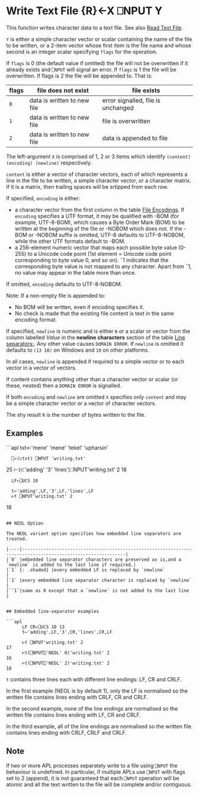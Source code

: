 <!-- Hidden search keywords -->
<div style="display: none;">
  ⎕NPUT NPUT
</div>

<h1 class="heading"><span class="name">Write Text File</span> <span class="command">{R}←X ⎕NPUT Y</span></h1>

This function writes character data to a text file. See also [Read Text File](nget.md).

`Y` is either a simple character vector or scalar containing the name of the file to be written, or a 2-item vector whose first item is the file name and whose second is an integer scalar specifying `flags` for the operation.

If `flags` is 0 (the default value if omitted) the file will not be overwritten if it already exists and `⎕NPUT` will signal an error. If `flags` is 1 the file will be overwritten. If flags is 2 the file will be appended to. That is:

|flags|file does not exist        |file exists                       |
|-----|---------------------------|----------------------------------|
|`0`  |data is written to new file|error signalled, file is unchanged|
|`1`  |data is written to new file|file is overwritten               |
|`2`  |data is written to new file|data is appended to file          |

The left-argument `X` is comprised of 1, 2 or 3 items which identify `(content) (encoding) (newline)` respectively.

`content` is either a vector of character vectors, each of which represents a line in the file to be written, a simple character vector, or a character matrix. If it is a matrix, then trailing spaces will be srtipped from each row.

If specified, `encoding` is either:

- a character vector from the first column in the table [File Encodings](nget.md). If `encoding` specifies a UTF format, it may be qualified with -BOM  (for example, UTF-8-BOM), which causes a Byte Order Mark (BOM) to be written at the beginning of the file or -NOBOM which does not. If the -BOM or -NOBOM suffix is omitted, UTF-8 defaults to UTF-8-NOBOM, while the other UTF formats default to -BOM.
- a 256-element numeric vector that maps each possible byte value (0-255) to a  Unicode code point (1st element = Unicode code point corresponding to byte value 0, and so on). ¯1 indicates that the corresponding byte value is not mapped to any character. Apart from ¯1, no value may appear in the table more than once.

If  omitted, `encoding` defaults to UTF-8-NOBOM.

Note: If a non-empty file is appended to:

- No BOM will be written, even if encoding specifies it.
- No check is made that the existing file content is text in the same encoding format.

If specified, `newline` is numeric and is either  `⍬` or a scalar or vector  from the  column labelled *Value* in the **newline characters** section of the table [Line separators:](nget.md). Any other value causes `DOMAIN ERROR`. If `newline` is omitted it defaults to `(13 10)` on Windows and `10` on other platforms.

In all cases, `newline` is appended if required to a simple vector or to each vector in a vector of vectors.

If content contains anything other than a character vector or scalar (or these, nested) then a `DOMAIN ERROR` is signalled.

If both `encoding` and `newline` are omitted `X` specifies only `content` and may be a simple character vector or a vector of character vectors.

The shy result `R` is the number of bytes written to the file.

<h2 class="example">Examples</h2>
```apl
      txt←'mene' 'mene' 'tekel' 'upharsin'

      ⎕←(⊂txt) ⎕NPUT 'writing.txt'
25
      ⊢(⊂'adding' '3' 'lines')⎕NPUT'writing.txt' 2
18

      LF←⎕UCS 10

      t←'adding',LF,'3',LF,'lines',LF
      ⊢t ⎕NPUT'writing.txt' 2
18                                         
```

## NEOL Option

The NEOL variant option specifies how embedded line separators are treated.

|----|-------------------------------------------------------------------------------------------------------------|
|`0` |embedded line separator characters are preserved as is,and a `newline` is added to the last line if required.|
|`1` {: .shaded} |every embedded LF is replaced by `newline`                                                                   |
|`2` |every embedded line separator character is replaced by `newline`                                             |
|`¯1`|same as 0 except that a `newline` is not added to the last line                                              |


## Embedded line-separator examples

```apl
      LF CR←⎕UCS 10 13
      t←'adding',LF,'3',CR,'lines',CR,LF
                  
      ⊢t ⎕NPUT'writing.txt' 2                             
17
      ⊢t(⎕NPUT⍠'NEOL' 0)'writing.txt' 2                   
16
      ⊢t(⎕NPUT⍠'NEOL' 2)'writing.txt' 2                   
18
```

`t` contains three lines each with different line endings: LF, CR and CRLF.

In the first example (NEOL is by default 1), only the LF is normalised so the written file contains lines ending with CRLF, CR and CRLF.

In the second example, none of the line endings are normalised so the written file contains lines ending with LF, CR and CRLF.

In the third example, all of the line endings are normalised so the written file contains lines ending with CRLF, CRLF and CRLF.

## Note

If two or more APL processes separately write to a file using `⎕NPUT` the behaviour is undefined. In particular, if multiple APLs use `⎕NPUT` with flags set to 2 (append), it is not guaranteed that each `⎕NPUT` operation will be atomic and all the text written to the file will be complete and/or contiguous.


